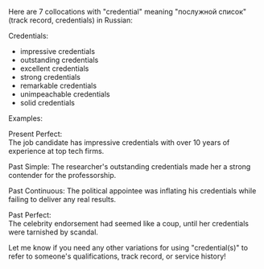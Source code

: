 Here are 7 collocations with "credential" meaning "послужной список" (track record, credentials) in Russian:

Credentials:

- impressive credentials
- outstanding credentials
- excellent credentials
- strong credentials
- remarkable credentials 
- unimpeachable credentials
- solid credentials

Examples:

Present Perfect:  
The job candidate has impressive credentials with over 10 years of experience at top tech firms.

Past Simple: 
The researcher's outstanding credentials made her a strong contender for the professorship.  

Past Continuous:
The political appointee was inflating his credentials while failing to deliver any real results.

Past Perfect:  
The celebrity endorsement had seemed like a coup, until her credentials were tarnished by scandal.

Let me know if you need any other variations for using "credential(s)" to refer to someone's qualifications, track record, or service history!